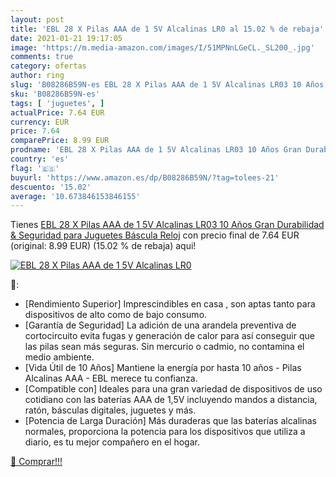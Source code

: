 ```yaml
---
layout: post
title: 'EBL 28 X Pilas AAA de 1 5V Alcalinas LR0 al 15.02 % de rebaja'
date: 2021-01-21 19:17:05
image: 'https://m.media-amazon.com/images/I/51MPNnLGeCL._SL200_.jpg'
comments: true
category: ofertas
author: ring
slug: 'B08286B59N-es EBL 28 X Pilas AAA de 1 5V Alcalinas LR03 10 Años Gran...'
sku: 'B08286B59N-es'
tags: [ 'juguetes', ]
actualPrice: 7.64 EUR
currency: EUR
price: 7.64
comparePrice: 8.99 EUR
prodname: 'EBL 28 X Pilas AAA de 1 5V Alcalinas LR03 10 Años Gran Durabilidad & Seguridad para Juguetes Báscula Reloj'
country: 'es'
flag: '🇪🇸'
buyurl: 'https://www.amazon.es/dp/B08286B59N/?tag=tolees-21'
descuento: '15.02'
average: '10.673846153846155'
---
```


Tienes [EBL 28 X Pilas AAA de 1 5V Alcalinas LR03 10 Años Gran Durabilidad & Seguridad para Juguetes Báscula Reloj](https://www.amazon.es/dp/B08286B59N/?tag=tolees-21) con precio final de  7.64 EUR (original: 8.99 EUR) (15.02 %  de rebaja) aqui!

[![EBL 28 X Pilas AAA de 1 5V Alcalinas LR0](https://m.media-amazon.com/images/I/51MPNnLGeCL._SL200_.jpg)](https://www.amazon.es/dp/B08286B59N/?tag=tolees-21)

🔎:

- [Rendimiento Superior] Imprescindibles en casa , son aptas tanto para dispositivos de alto como de bajo consumo.
- [Garantía de Seguridad] La adición de una arandela preventiva de cortocircuito evita fugas y generación de calor para así conseguir que las pilas sean más seguras. Sin mercurio o cadmio, no contamina el medio ambiente.
- [Vida Útil de 10 Años] Mantiene la energía por hasta 10 años - Pilas Alcalinas AAA - EBL merece tu confianza.
- [Compatible con] Ideales para una gran variedad de dispositivos de uso cotidiano con las baterías AAA de 1,5V incluyendo mandos a distancia, ratón, básculas digitales, juguetes y más.
- [Potencia de Larga Duración] Más duraderas que las baterías alcalinas normales, proporciona la potencia para los dispositivos que utiliza a diario, es tu mejor compañero en el hogar.

[🛒 Comprar!!!](https://www.amazon.es/dp/B08286B59N/?tag=tolees-21)
